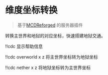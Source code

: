 # 维度坐标转换

> 基于[MCDReforged](https://github.com/Fallen-Breath/MCDReforged) 的服务器插件

转换主世界和地狱的对应坐标，快速搭建地狱交通。

!!cdc 显示帮助信息

!!cdc overworld x z 将主世界坐标转为地狱坐标

!!cdc nether x z 将地狱坐标转为主世界坐标

